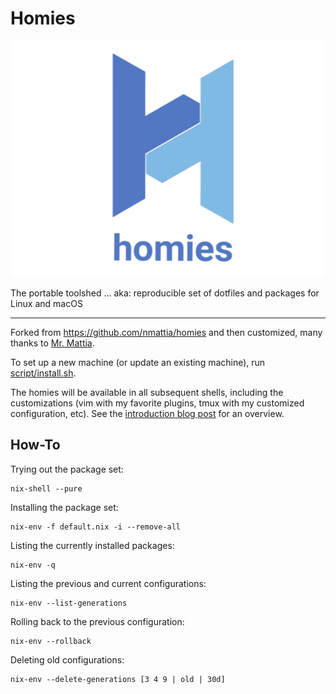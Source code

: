 # Homies

![homies](./homies.png)

The portable toolshed ... aka:
reproducible set of dotfiles and packages for Linux and macOS

---

Forked from <https://github.com/nmattia/homies> and then customized,
many thanks to [Mr. Mattia](https://github.com/nmattia).

To set up a new machine (or update an existing machine),
run [script/install.sh](script/install.sh).

The homies will be available in all subsequent shells, including the
customizations (vim with my favorite plugins, tmux with my customized
configuration, etc). See the [introduction blog post][post] for an overview.

[post]: http://nmattia.com/posts/2018-03-21-nix-reproducible-setup-linux-macos.html

## How-To

Trying out the package set:

``` shell
nix-shell --pure
```

Installing the package set:

``` shell
nix-env -f default.nix -i --remove-all
```

Listing the currently installed packages:

``` shell
nix-env -q
```

Listing the previous and current configurations:

``` shell
nix-env --list-generations
```

Rolling back to the previous configuration:

``` shell
nix-env --rollback
```

Deleting old configurations:

``` shell
nix-env --delete-generations [3 4 9 | old | 30d]
```
